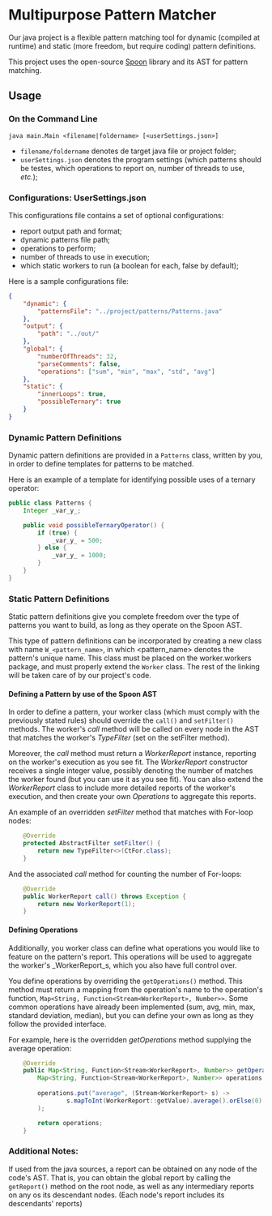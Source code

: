 # Multipurpose Pattern Matcher

Our java project is a flexible pattern matching tool for dynamic (compiled at runtime) and static (more freedom, but require coding) pattern definitions.

This project uses the open-source [Spoon](https://github.com/INRIA/spoon) library and its AST for pattern matching.

## Usage

### On the Command Line
```
java main.Main <filename|foldername> [<userSettings.json>]
```

* ```filename/foldername``` denotes de target java file or project folder;
* ```userSettings.json``` denotes the program settings (which patterns should be testes, which operations to report on, number of threads to use, _etc._);


### Configurations: UserSettings.json
This configurations file contains a set of optional configurations:
* report output path and format;
* dynamic patterns file path;
* operations to perform;
* number of threads to use in execution;
* which static workers to run (a boolean for each, false by default);

Here is a sample configurations file:
```json
{
	"dynamic": {
		"patternsFile": "../project/patterns/Patterns.java"
	},
	"output": {
		"path": "../out/"
	},
	"global": {
		"numberOfThreads": 32,
		"parseComments": false,
		"operations": ["sum", "min", "max", "std", "avg"]
	},
	"static": {
		"innerLoops": true,
		"possibleTernary": true
	}
}
```

### Dynamic Pattern Definitions

Dynamic pattern definitions are provided in a ```Patterns``` class, written by you, in order to define templates for patterns to be matched.

Here is an example of a template for identifying possible uses of a ternary operator:
```java
public class Patterns {
    Integer _var_y_;

    public void possibleTernaryOperator() {
        if (true) {
            _var_y_ = 500;
        } else {
            _var_y_ = 1000;
        }
    }
}

```


### Static Pattern Definitions

Static pattern definitions give you complete freedom over the type of patterns you want to build, as long as they operate on the Spoon AST.

This type of pattern definitions can be incorporated by creating a new class with name ```W_<pattern_name>```, in which <pattern_name> denotes the pattern's unique name.
This class must be placed on the worker.workers package, and must properly extend the ```Worker``` class. The rest of the linking will be taken care of by our project's code.

#### Defining a Pattern by use of the Spoon AST
In order to define a pattern, your worker class (which must comply with the previously stated rules) should override the ```call()``` and ```setFilter()``` methods. The worker's _call_ method will be called on every node in the AST that matches the worker's _TypeFilter_ (set on the setFilter method).

Moreover, the _call_ method must return a _WorkerReport_ instance, reporting on the worker's execution as you see fit. The _WorkerReport_ constructor receives a single integer value, possibly denoting the number of matches the worker found (but you can use it as you see fit). You can also extend the _WorkerReport_ class to include more detailed reports of the worker's execution, and then create your own _Operations_ to aggregate this reports.

An example of an overridden _setFilter_ method that matches with For-loop nodes:
```java
    @Override
    protected AbstractFilter setFilter() {
        return new TypeFilter<>(CtFor.class);
    }
```

And the associated _call_ method for counting the number of For-loops:
```java
    @Override
    public WorkerReport call() throws Exception {
        return new WorkerReport(1);
    }
```

#### Defining Operations
Additionally, you worker class can define what operations you would like to feature on the pattern's report. This operations will be used to aggregate the worker's _WorkerReport_s, which you also have full control over.

You define operations by overriding the ```getOperations()``` method. This method must return a mapping from the operation's name to the operation's function, ```Map<String, Function<Stream<WorkerReport>, Number>>```.
Some common operations have already been implemented (sum, avg, min, max, standard deviation, median), but you can define your own as long as they follow the provided interface.

For example, here is the overridden _getOperations_ method supplying the average operation:
```java
    @Override
    public Map<String, Function<Stream<WorkerReport>, Number>> getOperations() {
        Map<String, Function<Stream<WorkerReport>, Number>> operations = new HashMap<>();
        
        operations.put("average", (Stream<WorkerReport> s) -> 
                s.mapToInt(WorkerReport::getValue).average().orElse(0)
        );

        return operations;
    }
```


### Additional Notes:
If used from the java sources, a report can be obtained on any node of the code's AST. That is, you can obtain the global report by calling the ```getReport()``` method on the root node, as well as any intermediary reports on any os its descendant nodes.
(Each node's report includes its descendants' reports)
